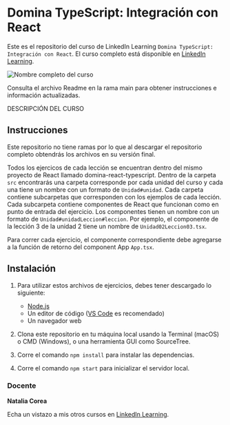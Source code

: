 # Domina TypeScript: Integración con React
Este es el repositorio del curso de LinkedIn Learning `Domina TypeScript: Integración con React`. El curso completo está disponible en [LinkedIn Learning][lil-course-url].

![Nombre completo del curso][lil-thumbnail-url] 

Consulta el archivo Readme en la rama main para obtener instrucciones e información actualizadas.

DESCRIPCIÓN DEL CURSO

## Instrucciones

Este repositorio no tiene ramas por lo que al descargar el repositorio completo obtendrás los archivos en su versión final.

Todos los ejercicos de cada lección se encuentran dentro del mismo proyecto de React llamado domina-react-typescript. Dentro de la carpeta `src` encontrarás una carpeta corresponde por cada unidad del curso y cada una tiene un nombre con un formato de `Unidad#unidad`. Cada carpeta contiene subcarpetas que corresponden con los ejemplos de cada lección. Cada subcarpeta contiene componentes de React que funcionan como en punto de entrada del ejercicio. Los componentes tienen un nombre con un formato de `Unidad#unidadLeccion#leccion`. Por ejemplo, el componente de la lección 3 de la unidad 2 tiene un nombre de `Unidad02Leccion03.tsx`.

Para correr cada ejercicio, el componente correspondiente debe agregarse a la función de retorno del component App `App.tsx`.

## Instalación

1. Para utilizar estos archivos de ejercicios, debes tener descargado lo siguiente:
   - [Node.js](https://nodejs.org/en/)
   - Un editor de código ([VS Code](https://code.visualstudio.com/) es recomendado)
   - Un navegador web

2. Clona este repositorio en tu máquina local usando la Terminal (macOS) o CMD (Windows), o una herramienta GUI como SourceTree.
3. Corre el comando `npm install` para instalar las dependencias.
4. Corre el comando `npm start` para inicializar el servidor local.

### Docente

**Natalia Corea**

Echa un vistazo a mis otros cursos en [LinkedIn Learning](https://www.linkedin.com/learning/instructors/natalia-corea).

[0]: # (Replace these placeholder URLs with actual course URLs)
[lil-course-url]: https://www.linkedin.com/learning/building-a-graphql-project-with-react-js
[lil-thumbnail-url]: https://cdn.lynda.com/course/2875095/2875095-1615224395432-16x9.jpg


[1]: # (End of ES-Instruction ###############################################################################################)
